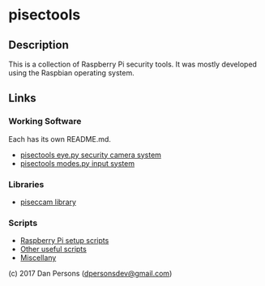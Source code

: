 # pisectools
## Description
This is a collection of Raspberry Pi security tools. It was mostly developed using the Raspbian operating system.

## Links

### Working Software
Each has its own README.md.
* [pisectools eye.py security camera system](eye/)
* [pisectools modes.py input system](modes/)

### Libraries
* [piseccam library](piseccam/)

### Scripts
* [Raspberry Pi setup scripts](setup-scripts/)
* [Other useful scripts](scripts/)
* [Miscellany](misc/)

(c) 2017 Dan Persons ([dpersonsdev@gmail.com](mailto:dpersonsdev@gmail.com))
